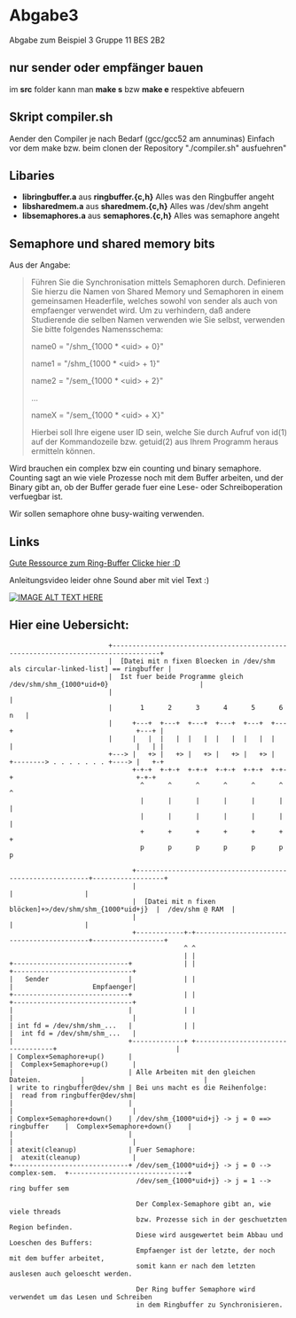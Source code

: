 # Abgabe3
Abgabe zum Beispiel 3 Gruppe 11 BES 2B2 

## nur sender oder empfänger bauen
im **src** folder kann man **make s** bzw **make e** respektive abfeuern

## Skript compiler.sh
Aender den Compiler je nach Bedarf (gcc/gcc52 am annuminas)
Einfach vor dem make bzw. beim clonen der Repository "./compiler.sh" ausfuehren"

## Libaries

 * **libringbuffer.a** aus __ringbuffer.{c,h}__ Alles was den Ringbuffer angeht
 * **libsharedmem.a**  aus __sharedmem.{c,h}__  Alles was /dev/shm angeht 
 * **libsemaphores.a** aus __semaphores.{c,h}__ Alles was semaphore angeht
 
## Semaphore und shared memory bits

Aus der Angabe: 

>Führen Sie die Synchronisation mittels Semaphoren durch. Definieren Sie hierzu
>die Namen von Shared Memory und Semaphoren in einem gemeinsamen Headerfile,
>welches sowohl von sender als auch von empfaenger verwendet wird. Um zu
>verhindern, daß andere Studierende die selben Namen verwenden wie Sie selbst,
>verwenden Sie bitte folgendes Namensschema:
>
>
>    name0 = "/shm_{1000 * \<uid\> + 0}"
>
>    name1 = "/shm_{1000 * \<uid\> + 1}"
>
>    name2 = "/sem_{1000 * \<uid\> + 2}"
>
>    ...
>
>    nameX = "/sem_{1000 * \<uid\> + X}"
>
>    
>Hierbei soll <uid> Ihre eigene user ID sein, welche Sie durch Aufruf von id(1)
>auf der Kommandozeile bzw. getuid(2) aus Ihrem Programm heraus ermitteln können.

Wird brauchen ein complex bzw ein counting und binary semaphore. Counting sagt an wie viele Prozesse noch mit dem Buffer arbeiten,
und der Binary gibt an, ob der Buffer gerade fuer eine Lese- oder Schreiboperation verfuegbar ist.

Wir sollen semaphore ohne busy-waiting verwenden. 

## Links
[Gute Ressource zum Ring-Buffer Clicke hier :D](https://embedjournal.com/implementing-circular-buffer-embedded-c/ "Embedded FTW")

Anleitungsvideo leider ohne Sound aber mit viel Text :)

[![IMAGE ALT TEXT
HERE](http://img.youtube.com/vi/2--Z-iC2EYk/0.jpg)](http://www.youtube.com/watch?v=2--Z-iC2EYk)

## Hier eine Uebersicht:

```
                         +----------------------------------------------------------------------------------+
                         |  [Datei mit n fixen Bloecken in /dev/shm als circular-linked-list] == ringbuffer |
                         |  Ist fuer beide Programme gleich /dev/shm/shm_{1000*uid+0}                       |
                         |                                                                                  |
                         |       1      2      3      4      5      6                                   n   |
                         |     +---+  +---+  +---+  +---+  +---+  +---+                               +---+ |
                         |     |   |  |   |  |   |  |   |  |   |  |   |                               |   | |
                         +---> |   +> |   +> |   +> |   +> |   +> |   +--------> . . . . . . . +----> |   +-+
                               +-+-+  +-+-+  +-+-+  +-+-+  +-+-+  +-+-+                               +-+-+
                                 ^      ^      ^      ^      ^      ^                                   ^
                                 |      |      |      |      |      |                                   |
                                 |      |      |      |      |      |                                   |
                                 +      +      +      +      +      +                                   +
                                 p      p      p      p      p      p                                   p

                               +----------------------------------------------------------+------------------+
                               |                                                          |                  |
                               |  [Datei mit n fixen blöcken]+>/dev/shm/shm_{1000*uid+j}  |  /dev/shm @ RAM  |
                               |                                                          |                  |
                               +------------+-+-------------------------------------------+------------------+
                                            ^ ^
                                            | |
+-----------------------------+             | |                                  +------------------------------+
|   Sender                    |             | |                                  |                    Empfaenger|
+-----------------------------+             | |                                  +------------------------------+
|                             |             | |                                  |                              |
| int fd = /dev/shm/shm_...   |             | |                                  |  int fd = /dev/shm/shm_...   |
|                             +-------------+ +----------------------------------+                              |
| Complex+Semaphore+up()      |                                                  |  Complex+Semaphore+up()      |
|                             | Alle Arbeiten mit den gleichen Dateien.          |                              |
| write to ringbuffer@dev/shm | Bei uns macht es die Reihenfolge:                |  read from ringbuffer@dev/shm|
|                             |                                                  |                              |
| Complex+Semaphore+down()    | /dev/shm_{1000*uid+j} -> j = 0 ==> ringbuffer    |  Complex+Semaphore+down()    |
|                             |                                                  |                              |
| atexit(cleanup)             | Fuer Semaphore:                                  |  atexit(cleanup)             |
+-----------------------------+ /dev/sem_{1000*uid+j} -> j = 0 --> complex-sem.  +------------------------------+
                                /dev/sem_{1000*uid+j} -> j = 1 --> ring buffer sem

                                Der Complex-Semaphore gibt an, wie viele threads
                                bzw. Prozesse sich in der geschuetzten Region befinden.
                                Diese wird ausgewertet beim Abbau und Loeschen des Buffers:
                                Empfaenger ist der letzte, der noch mit dem buffer arbeitet,
                                somit kann er nach dem letzten auslesen auch geloescht werden.

                                Der Ring buffer Semaphore wird verwendet um das Lesen und Schreiben
                                in dem Ringbuffer zu Synchronisieren.

```